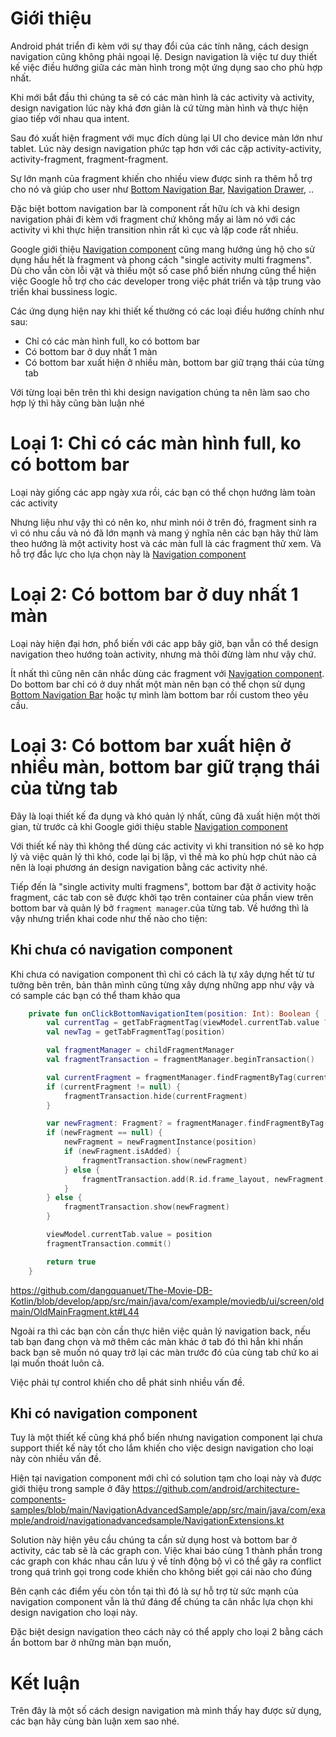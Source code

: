 # Giới thiệu

Android phát triển đi kèm với sự thay đổi của các tính năng, cách design navigation cũng không phải ngoại lệ. Design navigation là việc tư duy thiết kế việc điều hướng giữa các màn hình trong một ứng dụng sao cho phù hợp nhất.

Khi mới bắt đầu thì chúng ta sẽ có các màn hình là các activity và activity, design navigation lúc này khá đơn giản là cứ từng màn hình và thực hiện giao tiếp với nhau qua intent.

Sau đó xuất hiện fragment với mục đích dùng lại UI cho device màn lớn như tablet. Lúc này design navigation  phức tạp hơn với các cặp activity-activity, activity-fragment, fragment-fragment.

Sự lớn mạnh của fragment khiến cho nhiều view được sinh ra thêm hỗ trợ cho nó và giúp cho user như [Bottom Navigation Bar](https://material.io/components/bottom-navigation/android#using-bottom-navigation), [Navigation Drawer](https://material.io/components/navigation-drawer#usage), .. 

Đặc biệt bottom navigation bar là component rất hữu ích và khi design navigation phải đi kèm với fragment chứ không mấy ai làm nó với các activity vì khi thực hiện transition nhìn rất kì cục và lặp code rất nhiều.

Google giới thiệu [Navigation component](https://developer.android.com/guide/navigation) cũng mang hướng ủng hộ cho sử dụng hầu hết là fragment và phong cách "single activity multi fragmens". Dù cho vẫn còn lỗi vặt và thiếu một số case phổ biến nhưng cũng thể hiện việc Google hỗ trợ cho các developer trong việc phát triển và tập trung vào triển khai bussiness logic.

Các ứng dụng hiện nay khi thiết kế thường có các loại điều hướng chính như sau:

- Chỉ có các màn hình full, ko có bottom bar
- Có bottom bar ở duy nhất 1 màn
- Có bottom bar xuất hiện ở nhiều màn, bottom bar giữ trạng thái của từng tab

Với từng loại bên trên thì khi design navigation chúng ta nên làm sao cho hợp lý thì hãy cũng bàn luận nhé

# Loại 1: Chỉ có các màn hình full, ko có bottom bar

Loại này giống các app ngày xưa rồi, các bạn có thể chọn hướng làm toàn các activity

Nhưng liệu như vậy thì có nên ko, như mình nói ở trên đó, fragment sinh ra vì có nhu cầu và nó đã lớn mạnh và mang ý nghĩa nên các bạn hãy thử làm theo hướng là một activity host và các màn full là các fragment thử xem. Và hỗ trợ đắc lực cho lựa chọn này là [Navigation component](https://developer.android.com/guide/navigation)

# Loại 2: Có bottom bar ở duy nhất 1 màn

Loại này hiện đại hơn, phổ biến với các app bây giờ, bạn vẫn có thể design navigation theo hướng toàn activity, nhưng mà thôi đừng làm như vậy chứ.

Ít nhất thì cũng nên cân nhắc dùng các fragment với [Navigation component](https://developer.android.com/guide/navigation). Do bottom bar chỉ có ở duy nhất một màn nên bạn có thể chọn sử dụng [Bottom Navigation Bar](https://material.io/components/bottom-navigation/android#using-bottom-navigation) hoặc tự mình làm bottom bar rồi custom theo yêu cầu.

# Loại 3: Có bottom bar xuất hiện ở nhiều màn, bottom bar giữ trạng thái của từng tab

Đây là loại thiết kế đa dụng và khó quản lý nhất, cũng đã xuất hiện một thời gian, từ trước cả khi Google giới thiệu stable [Navigation component](https://developer.android.com/guide/navigation)

Với thiết kế này thì không thể dùng các activity vì khi transition nó sẽ ko hợp lý và việc quản lý thì khó, code lại bị lặp, vì thế mà ko phù hợp chút nào cả nên là loại phương án design navigation bằng các activity nhé.

Tiếp đến là "single activity multi fragmens", bottom bar đặt ở activity hoặc fragment, các tab con sẽ được khởi tạo trên container của phần view trên bottom bar và quản lý bở `fragment manager`.của từng tab. Về hướng thì là vậy nhưng triển khai code như thế nào cho tiện:

## Khi chưa có navigation component

Khi chưa có navigation component thì chỉ có cách là tự xây dựng hết từ tư tưởng bên trên, bản thân mình cũng từng xây dựng những app như vậy và có sample các bạn có thể tham khảo qua

```kotlin
    private fun onClickBottomNavigationItem(position: Int): Boolean {
        val currentTag = getTabFragmentTag(viewModel.currentTab.value ?: Tab.POPULAR.position)
        val newTag = getTabFragmentTag(position)

        val fragmentManager = childFragmentManager
        val fragmentTransaction = fragmentManager.beginTransaction()

        val currentFragment = fragmentManager.findFragmentByTag(currentTag)
        if (currentFragment != null) {
            fragmentTransaction.hide(currentFragment)
        }

        var newFragment: Fragment? = fragmentManager.findFragmentByTag(newTag)
        if (newFragment == null) {
            newFragment = newFragmentInstance(position)
            if (newFragment.isAdded) {
                fragmentTransaction.show(newFragment)
            } else {
                fragmentTransaction.add(R.id.frame_layout, newFragment, newTag)
            }
        } else {
            fragmentTransaction.show(newFragment)
        }

        viewModel.currentTab.value = position
        fragmentTransaction.commit()

        return true
    }
```
https://github.com/dangquanuet/The-Movie-DB-Kotlin/blob/develop/app/src/main/java/com/example/moviedb/ui/screen/oldmain/OldMainFragment.kt#L44

Ngoài ra thì các bạn còn cần thực hiên việc quản lý navigation back, nếu tab bạn đang chọn và mở thêm các màn khác ở tab đó thì hẳn khi nhấn back bạn sẽ muốn nó quay trở lại các màn trước đó của cùng tab chứ ko ai lại muốn thoát luôn cả.

Việc phải tự control khiến cho dễ phát sinh nhiều vấn đề.

## Khi có navigation component

Tuy là một thiết kế cũng khá phổ biến nhưng navigation component lại chưa support thiết kế này tốt cho lắm khiến cho việc design navigation cho loại này còn nhiều vấn đề.

Hiện tại navigation component mới chỉ có solution tạm cho loại này và được giới thiệu trong sample ở đây https://github.com/android/architecture-components-samples/blob/main/NavigationAdvancedSample/app/src/main/java/com/example/android/navigationadvancedsample/NavigationExtensions.kt

Solution này hiện yêu cầu chúng ta cần sử dụng host và bottom bar ở activity, các tab sẽ là các graph con. Việc khai báo cùng 1 thành phần trong các graph con khác nhau cần lưu ý về tính động bộ vì có thể gây ra conflict trong quá trình gọi trong code khiến cho không biết gọi cái nào cho đúng

Bên cạnh các điểm yếu còn tồn tại thì đó là sự hỗ trợ từ sức mạnh của navigation component vẫn là thứ đáng để chúng ta cân nhắc lựa chọn khi design navigation cho loại này.

Đặc biệt design navigation theo cách này có thể apply cho loại 2 bằng cách ẩn bottom bar ở những màn bạn muốn,

# Kết luận

Trên đây là một số cách design navigation mà mình thấy hay được sử dụng, các bạn hãy cùng bàn luận xem sao nhé.